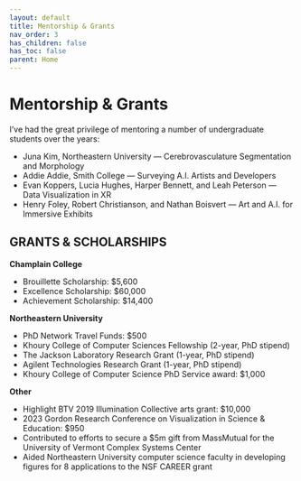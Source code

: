 ```yaml
---
layout: default
title: Mentorship & Grants
nav_order: 3
has_children: false
has_toc: false
parent: Home
---
```

# Mentorship & Grants

I’ve had the great privilege of mentoring a number of undergraduate students over the years:

- Juna Kim, Northeastern University — Cerebrovasculature Segmentation and Morphology
- Addie Addie, Smith College — Surveying A.I. Artists and Developers
- Evan Koppers, Lucia Hughes, Harper Bennett, and Leah Peterson — Data Visualization in XR
- Henry Foley, Robert Christianson, and Nathan Boisvert — Art and A.I. for Immersive Exhibits

## GRANTS & SCHOLARSHIPS

__Champlain College__

- Brouillette Scholarship: $5,600  
- Excellence Scholarship: $60,000  
- Achievement Scholarship: $14,400  


__Northeastern University__

- PhD Network Travel Funds: $500  
- Khoury College of Computer Sciences Fellowship (2-year, PhD stipend)
- The Jackson Laboratory Research Grant (1-year, PhD stipend)
- Agilent Technologies Research Grant (1-year, PhD stipend)  
- Khoury College of Computer Science PhD Service award: $1,000


__Other__

- Highlight BTV 2019 Illumination Collective arts grant: $10,000  
- 2023 Gordon Research Conference on Visualization in Science & Education: $950
- Contributed to efforts to secure a $5m gift from MassMutual for the University of Vermont Complex Systems Center
- Aided Northeastern University computer science faculty in developing figures for 8 applications to the NSF CAREER grant
